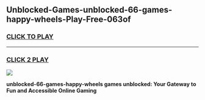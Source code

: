 
## Unblocked-Games-unblocked-66-games-happy-wheels-Play-Free-063of
<h3>
<a href="https://premium76.site?title=unblocked-66-games-happy-wheels&ref=19M">CLICK TO PLAY</a></h3>
<hr>

<h3>
<a href="https://premium76.site?title=unblocked-66-games-happy-wheels&ref=19M">CLICK 2 PLAY</a>
  
</h3>

<a href="https://premium76.site?title=unblocked-66-games-happy-wheels&ref=19M"><img src="https://clearcache.store/games.png"></a>


**unblocked-66-games-happy-wheels games unblocked: Your Gateway to Fun and Accessible Online Gaming**
